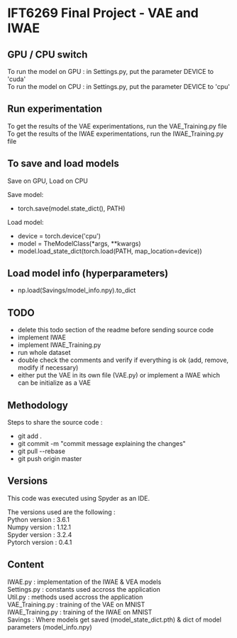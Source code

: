 # IFT6269 Final Project - VAE and IWAE

## GPU / CPU switch
To run the model on GPU : in Settings.py, put the parameter DEVICE to 'cuda'  
To run the model on CPU : in Settings.py, put the parameter DEVICE to 'cpu'  


## Run experimentation
To get the results of the VAE experimentations, run the VAE_Training.py file
To get the results of the IWAE experimentations, run the IWAE_Training.py file

## To save and load models 
Save on GPU, Load on CPU

Save model:
* torch.save(model.state_dict(), PATH)

Load model:
* device = torch.device('cpu')
* model = TheModelClass(*args, **kwargs)
* model.load_state_dict(torch.load(PATH, map_location=device))


## Load model info (hyperparameters)
* np.load(Savings/model_info.npy).to_dict


## TODO  
* delete this todo section of the readme before sending source code  
* implement IWAE    
* implement IWAE_Training.py
* run whole dataset
* double check the comments and verify if everything is ok (add, remove, modify if necessary)  
* either put the VAE in its own file (VAE.py) or implement a IWAE which can be initialize as a VAE  


## Methodology
Steps to share the source code :  
* git add .  
* git commit -m "commit message explaining the changes"  
* git pull --rebase
* git push origin master


## Versions  
This code was executed using Spyder as an IDE.

The versions used are the following :  
Python version : 3.6.1  
Numpy version : 1.12.1  
Spyder version : 3.2.4  
Pytorch version : 0.4.1


## Content  
IWAE.py : implementation of the IWAE & VEA models  
Settings.py : constants used accross the application  
Util.py : methods used accross the application  
VAE_Training.py : training of the VAE on MNIST  
IWAE_Training.py : training of the IWAE on MNIST  
Savings : Where models get saved (model_state_dict.pth) & dict of model parameters (model_info.npy)
